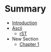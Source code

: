 # Summary

* [Introduction](README.md)
* [Ascii](ascii.adoc)
  * [rST](sdk.rst)
* New Section
  * [Chapter 1](chapter1.md)
